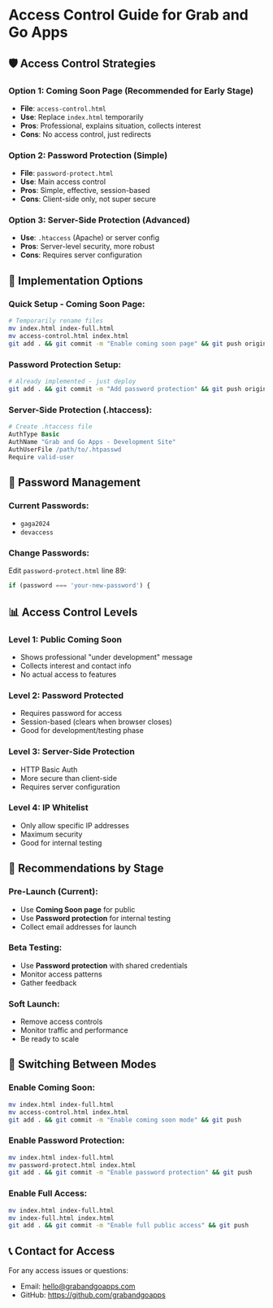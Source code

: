 # Access Control Guide for Grab and Go Apps

## 🛡️ **Access Control Strategies**

### **Option 1: Coming Soon Page (Recommended for Early Stage)**
- **File**: `access-control.html`
- **Use**: Replace `index.html` temporarily
- **Pros**: Professional, explains situation, collects interest
- **Cons**: No access control, just redirects

### **Option 2: Password Protection (Simple)**
- **File**: `password-protect.html`
- **Use**: Main access control
- **Pros**: Simple, effective, session-based
- **Cons**: Client-side only, not super secure

### **Option 3: Server-Side Protection (Advanced)**
- **Use**: `.htaccess` (Apache) or server config
- **Pros**: Server-level security, more robust
- **Cons**: Requires server configuration

## 🚀 **Implementation Options**

### **Quick Setup - Coming Soon Page:**
```bash
# Temporarily rename files
mv index.html index-full.html
mv access-control.html index.html
git add . && git commit -m "Enable coming soon page" && git push origin main
```

### **Password Protection Setup:**
```bash
# Already implemented - just deploy
git add . && git commit -m "Add password protection" && git push origin main
```

### **Server-Side Protection (.htaccess):**
```apache
# Create .htaccess file
AuthType Basic
AuthName "Grab and Go Apps - Development Site"
AuthUserFile /path/to/.htpasswd
Require valid-user
```

## 🔧 **Password Management**

### **Current Passwords:**
- `gaga2024`
- `devaccess`

### **Change Passwords:**
Edit `password-protect.html` line 89:
```javascript
if (password === 'your-new-password') {
```

## 📊 **Access Control Levels**

### **Level 1: Public Coming Soon**
- Shows professional "under development" message
- Collects interest and contact info
- No actual access to features

### **Level 2: Password Protected**
- Requires password for access
- Session-based (clears when browser closes)
- Good for development/testing phase

### **Level 3: Server-Side Protection**
- HTTP Basic Auth
- More secure than client-side
- Requires server configuration

### **Level 4: IP Whitelist**
- Only allow specific IP addresses
- Maximum security
- Good for internal testing

## 🎯 **Recommendations by Stage**

### **Pre-Launch (Current):**
- Use **Coming Soon page** for public
- Use **Password protection** for internal testing
- Collect email addresses for launch

### **Beta Testing:**
- Use **Password protection** with shared credentials
- Monitor access patterns
- Gather feedback

### **Soft Launch:**
- Remove access controls
- Monitor traffic and performance
- Be ready to scale

## 🔄 **Switching Between Modes**

### **Enable Coming Soon:**
```bash
mv index.html index-full.html
mv access-control.html index.html
git add . && git commit -m "Enable coming soon mode" && git push
```

### **Enable Password Protection:**
```bash
mv index.html index-full.html
mv password-protect.html index.html
git add . && git commit -m "Enable password protection" && git push
```

### **Enable Full Access:**
```bash
mv index.html index-full.html
mv index-full.html index.html
git add . && git commit -m "Enable full public access" && git push
```

## 📞 **Contact for Access**

For any access issues or questions:
- Email: hello@grabandgoapps.com
- GitHub: https://github.com/grabandgoapps 